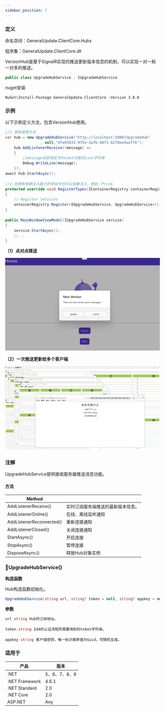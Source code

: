 ```yaml
---
sidebar_position: 7
---
```


### 定义

命名空间：GeneralUpdate.ClientCore.Hubs

程序集：GeneralUpdate.ClientCore.dll



VersionHub是基于SignalR实现的推送更新版本信息的机制，可以实现一对一和一对多的推送。

```c#
public class UpgradeHubService : IUpgradeHubService
```

nuget安装

```shell
NuGet\Install-Package GeneralUpdate.ClientCore -Version 3.0.0
```



### 示例

以下示例定义方法，包含VersionHub使用。

```c#
//1.常规使用方式
var hub = new UpgradeHubService("http://localhost:5000/UpgradeHub"
                , null,"dfeb5833-975e-4afb-88f1-6278ee9aeff6");
    hub.AddListenerReceive((message) =>
    {
        //message目前限定为Packet对象的json字符串
        Debug.WriteLine(message);
    });
await hub.StartAsync();

//2.在拥有依赖注入能力的项目中也可以依赖注入，例如：Prism
protected override void RegisterTypes(IContainerRegistry containerRegistry)
{
    // Register Services
    ontainerRegistry.Register<IUpgradeHubService, UpgradeHubService>();
}

public MainWindowViewModel(IUpgradeHubService service) 
{
    service.StartAsync();
    //...
}
```

**（1）点对点推送**

![](imgs/maui_windows_push_version.png)



**（2）一次推送更新给多个客户端**

![push_version_mutil](imgs/push_version_mutil.png)



### 注解

UpgradeHubService提供接收服务器推送消息功能。



#### 方法

| Method                   |                                    |
| ------------------------ | ---------------------------------- |
| AddListenerReceive()     | 实时订阅服务端推送的最新版本信息。 |
| AddListenerOnline()      | 在线、离线监听通知                 |
| AddListenerReconnected() | 重新连接通知                       |
| AddListenerClosed()      | 关闭连接通知                       |
| StartAsync()             | 开启连接                           |
| StopAsync()              | 暂停连接                           |
| DisposeAsync()           | 释放Hub对象实例                    |



### 🌼UpgradeHubService()

**构造函数**

Hub构造函数初始化。

```c#
UpgradeHubService(string url, string? token = null, string? appkey = null)
```



**参数**

```c#
url string Hub的订阅地址。

token string Id4的认证流程所需要用到的token字符串。

appkey string 客户端密钥，唯一标识推荐值为Guid，可随机生成。
```



### 适用于

| 产品           | 版本          |
| -------------- | ------------- |
| .NET           | 5、6、7、8、9 |
| .NET Framework | 4.6.1         |
| .NET Standard  | 2.0           |
| .NET Core      | 2.0           |
| ASP.NET        | Any           |